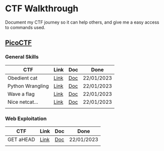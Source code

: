 # CTF Walkthrough

Document my CTF journey so it can help others, and give me a easy access to commands used.

## [PicoCTF](https://picoctf.org/)

### General Skills

| CTF              | Link                                                                   | Doc                         | Done       |
| ---------------- | ---------------------------------------------------------------------- | --------------------------- | ---------- |
| Obedient cat     | [Link](https://play.picoctf.org/practice/challenge/147?category=5&page=1) | [Doc](/picoctf/general_147.md) | 22/01/2023 |
| Python Wrangling | [Link](https://play.picoctf.org/practice/challenge/166?category=5&page=1) | [Doc](/picoctf/general_166.md) | 22/01/2023 |
| Wave a flag      | [Link](https://play.picoctf.org/practice/challenge/170?category=5&page=1) | [Doc](/picoctf/general_170.md) | 22/01/2023 |
| Nice netcat...      | [Link](https://play.picoctf.org/practice/challenge/156?category=5&page=1) | [Doc](/picoctf/general_156.md) | 22/01/2023 |
|                  |                                                                        |                             |            |

### Web Exploitation

| CTF              | Link                                                                   | Doc                         | Done       |
| ---------------- | ---------------------------------------------------------------------- | --------------------------- | ---------- |
| GET aHEAD     | [Link](https://play.picoctf.org/practice/challenge/132?category=1&page=1) | [Doc](/picoctf/web_132.md) | 22/01/2023 |
|                  |                                                                        |                             |            |

